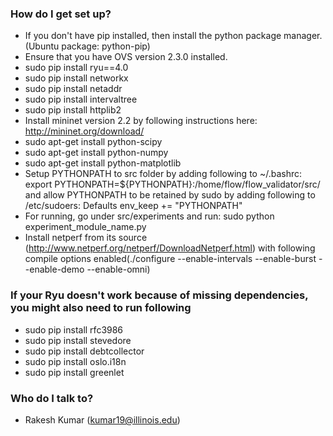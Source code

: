 ### How do I get set up? ###

* If you don't have pip installed, then install the python package manager. (Ubuntu package: python-pip)
* Ensure that you have OVS version 2.3.0 installed.
* sudo pip install ryu==4.0
* sudo pip install networkx
* sudo pip install netaddr
* sudo pip install intervaltree
* sudo pip install httplib2
* Install mininet version 2.2 by following instructions here: http://mininet.org/download/
* sudo apt-get install python-scipy
* sudo apt-get install python-numpy
* sudo apt-get install python-matplotlib
* Setup PYTHONPATH to src folder by adding following to ~/.bashrc: export PYTHONPATH=${PYTHONPATH}:/home/flow/flow_validator/src/ and allow PYTHONPATH to be retained by sudo by adding following to /etc/sudoers: Defaults env_keep += "PYTHONPATH"
* For running, go under src/experiments and run: sudo python experiment_module_name.py
* Install netperf from its source (http://www.netperf.org/netperf/DownloadNetperf.html) with following compile options enabled(./configure --enable-intervals --enable-burst --enable-demo --enable-omni)

### If your Ryu doesn't work because of missing dependencies, you might also need to run following ###
* sudo pip install rfc3986
* sudo pip install stevedore
* sudo pip install debtcollector
* sudo pip install oslo.i18n
* sudo pip install greenlet


### Who do I talk to? ###

* Rakesh Kumar (kumar19@illinois.edu)